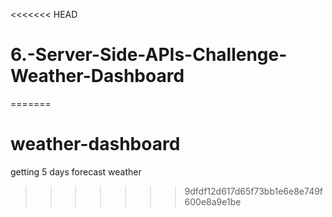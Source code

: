 <<<<<<< HEAD
# 6.-Server-Side-APIs-Challenge-Weather-Dashboard
=======
# weather-dashboard
getting 5 days forecast weather
>>>>>>> 9dfdf12d617d65f73bb1e6e8e749f600e8a9e1be
